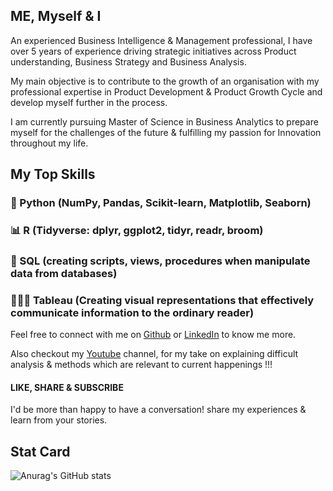 ## ME, Myself & I

An experienced Business Intelligence & Management professional, I have over 5 years of experience driving strategic initiatives across Product understanding, Business Strategy and Business Analysis.

My main objective is to contribute to the growth of an organisation with my professional expertise in Product Development & Product Growth Cycle  and develop myself further in the process. 

I am currently pursuing Master of Science in Business Analytics to prepare myself for the challenges of the future & fulfilling my passion for Innovation throughout my life.

## My Top Skills

### 🐍 Python  (NumPy, Pandas, Scikit-learn, Matplotlib, Seaborn)

### 📊   R       (Tidyverse: dplyr, ggplot2, tidyr, readr, broom)

### 🤖   SQL   (creating scripts, views, procedures when manipulate data from databases)

### 👨🏻‍💻 Tableau (Creating visual representations that effectively communicate information to the ordinary reader)

Feel free to connect with me on [Github](https://github.com/tusharpant93) or [LinkedIn](https://www.linkedin.com/in/tushar-pant/) to know me more.

Also checkout my [Youtube](https://www.youtube.com/channel/UCG_Uw2cQxcDSFP7GXWGL00w) channel, for my take on explaining difficult analysis & methods which are relevant to current happenings !!! 
#### LIKE, SHARE & SUBSCRIBE 


I'd be more than happy to have a conversation! share my experiences & learn from your stories.


## Stat Card

![Anurag's GitHub stats](https://github-readme-stats.vercel.app/api?username=tusharpant93&hide=contribs,prs,issues)

